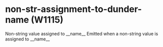 # non-str-assignment-to-dunder-name (W1115)

Non-string value assigned to \_\_name\_\_ Emitted when a non-string
value is assigned to \_\_name\_\_
